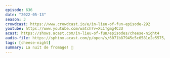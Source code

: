 ```yaml
---
episode: 636
date: "2022-05-13"
season: 3
crowdcast: https://www.crowdcast.io/e/in-lieu-of-fun-episode-292
youtube: https://www.youtube.com/watch?v=XL1Tgmg4C3U
acast: https://shows.acast.com/in-lieu-of-fun/episodes/cheese-night4
audio-file: https://sphinx.acast.com/p/open/s/6071b87945e5c6581e2e5575/e/62fd07d9a8062f00127b3207/media.mp3
tags: [cheese-night]
summary: La nuit de fromage! 🧀
---
```

